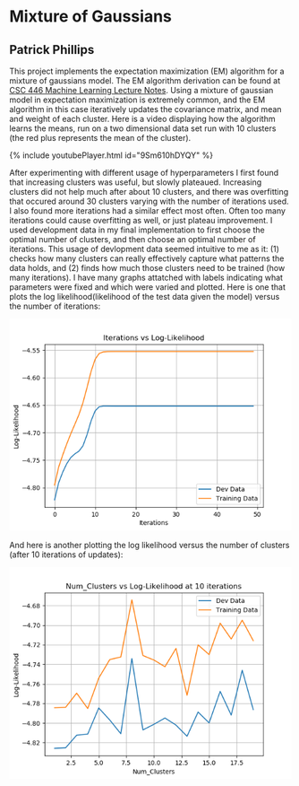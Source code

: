 # Mixture of Gaussians
## Patrick Phillips

This project implements the expectation maximization (EM) algorithm for a mixture of gaussians model. The EM algorithm derivation can be found at [CSC 446 Machine Learning Lecture Notes](https://www.cs.rochester.edu/~gildea/2019_Spring/notes.pdf). Using a mixture of gaussian model in expectation maximization is extremely common, and the EM algorithm in this case iteratively updates the covariance matrix, and mean and weight of each cluster. Here is a video displaying how the algorithm learns the means, run on a two dimensional data set run with 10 clusters (the red plus represents the mean of the cluster).

{% include youtubePlayer.html id="9Sm610hDYQY" %}

After experimenting with different usage of hyperparameters I first found that increasing clusters was useful, but slowly plateaued.
Increasing clusters did not help much after about 10 clusters, and there was overfitting that occured around 30 clusters varying with the number of iterations used.
I also found more iterations had a similar effect most often. Often too many iterations could cause overfitting as well, or just plateau improvement.
I used development data in my final implementation to first choose the optimal number of clusters, and then choose an optimal number of iterations.
This usage of devlopment data seemed intuitive to me as it: 
(1) checks how many clusters can really effectively capture what patterns the data holds, and 
(2) finds how much those clusters need to be trained (how many iterations).
I have many graphs attatched with labels indicating what parameters were fixed and which were varied and plotted. Here is one that plots the log likelihood(likelihood of the test data given the model) versus the number of iterations:

![](Log-Likelihood_vs_Iterations%20(not%20args.tied,%202%20clusters).png)

And here is another plotting the log likelihood versus the number of clusters (after 10 iterations of updates):

![](Log-Likelihood_vs_Num_Clusters.png)



